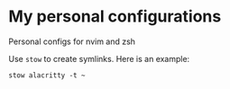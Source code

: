 # My personal configurations
Personal configs for nvim and zsh

Use `stow` to create symlinks. Here is an example:

```
stow alacritty -t ~
```
